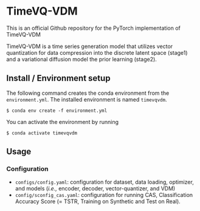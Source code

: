 # TimeVQ-VDM
This is an official Github repository for the PyTorch implementation of TimeVQ-VDM

TimeVQ-VDM is a time series generation model that utilizes vector quantization for data compression into the discrete latent space (stage1) and a variational diffusion model the prior learning (stage2).

## Install / Environment setup
The following command creates the conda environment from the `environment.yml`. The installed environment is named `timevqvdm`.
```
$ conda env create -f environment.yml
```
You can activate the environment by running
```
$ conda activate timevqvdm
```

## Usage

### Configuration
- `configs/config.yaml`: configuration for dataset, data loading, optimizer, and models (_i.e.,_ encoder, decoder, vector-quantizer, and VDM)
- `config/sconfig_cas.yaml`: configuration for running CAS, Classification Accuracy Score (= TSTR, Training on Synthetic and Test on Real).
